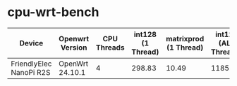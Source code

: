 # cpu-wrt-bench

| Device                  | Openwrt Version |  CPU Threads | int128 (1 Thread) | matrixprod (1 Thread) | int128 (ALL Threads) | matrixprod (ALL Threads) |
|-------------------------|-----------------|--------------|----------------|---------------------|-------------------|------------------------|
| FriendlyElec NanoPi R2S | OpenWrt 24.10.1 | 4            | 298.83         | 10.49               | 1185.91           | 34.99                  |

